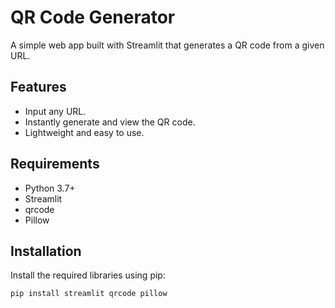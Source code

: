 # QR Code Generator

A simple web app built with Streamlit that generates a QR code from a given URL.

## Features
- Input any URL.
- Instantly generate and view the QR code.
- Lightweight and easy to use.

## Requirements
- Python 3.7+
- Streamlit
- qrcode
- Pillow

## Installation

Install the required libraries using pip:

```bash
pip install streamlit qrcode pillow
